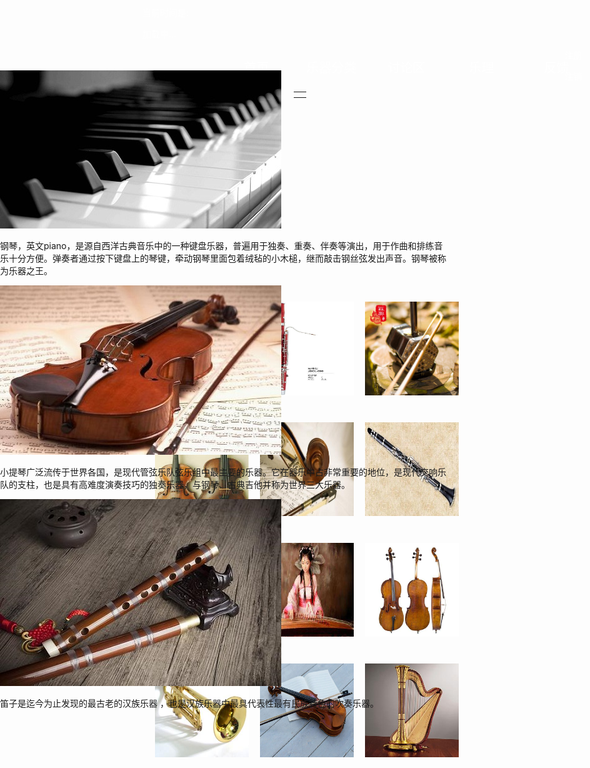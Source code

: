 <!doctype html>
<title>乐器网</title>
<meta name="viewport" content="width=device-width, initial-scale=1" charset = "utf-8">

<script type="text/javascript" src="js/jquery-1.4.1.min.js"></script>
<script type="text/javascript" src="js/jquery.featureCarousel.js"></script>  

<link  rel="stylesheet" href="css/featureCarousel.css"  charset="utf-8"> 



<style type = "text/css">
    *{
        margin: 0px;
        padding:0px;
        
    }
    
    #timeBox{
        color: #ffffff;
    }

    #user{
        color: #ffffff;
        position: absolute;
        right: 3%;
    } a{color: #ffffff; text-decoration: none;}

    #featureCarousel{
        position: absolute;
        background-color: #e7cba8;
        right: 25%;
        height: 0%;
    }

    .menu{
        padding-top: 0px;
        width:1000px;
        height:35px;
    }
    .menu ul{
        list-style: none;
        position: absolute;
        left: 34%;
    }
    .menu ul li{
        position:relative;
        width:120px;
        line-height: 35px;
        text-align:center;
        float:left;
    }
    .menu table{
        position:absolute;
        top:35px;
        left:0;
    }
    .menu ul li a{
        line-height:35px;
        display:block;
        text-align:center;
        color:rgb(255, 255, 255);
        font-size: 20px;
        text-decoration: none;
    }
    .menu ul li a:hover{
        color: rgb(78, 60, 60);
        background: url() no-repeat;
    }
    .menu ul li ul{
        width:120px;
        visibility: hidden;
        position: absolute;
        text-align: left;
        left:0px;
        top: 0px;
        background-color: #ffffff;
    }
    .menu ul li:hover ul{
        visibility: visible;
    }
    .menu ul li ul li ul{
        width:120px;
        visibility: hidden;
        position: absolute;
        text-align: left;
        left:121px;
        top: 0px;
        background-color: #ffffff;
    }
    .menu ul li ul li:hover ul {
        visibility: visible;
    }
    .menu ul li ul li{
        height:35px;
        line-height:35px;
        border-bottom: 1px solid;
        font-size: 14px;
    }
    .menu ul li ul li a{
        display: block;
        color: #666;
    }
    .menu ul li ul li a:hover{
        background:#e7cba8;
    }
    body{
        background-image: url(material/4.jpg);
    }
    .instrument{
        display:flex;
        flex-wrap:wrap;
        padding-top: 350px;
    }
    .row{
        flex-basis:100%;
        display:flex;
        justify-content: center;
    }
    .image{
        margin: 20px;
        height: 150px;
        width: 150px;
    }

    </style>


<body onload="checkCookie()"></body>

<div id="timeBox">
<p>当前时间是:</p>
<p id="time">加载中...</p>
</div>


<div id="user" onload="checkCookie()">
    <a href="#"  id="register" onclick="createCookie()">注册</a><br><p id="userID"></p>
    <a href="#" onclick="deleteCookie()">注销</a>
</div>

<div class = "top">
    <div class = "menu">
        <ul>
            <li><a href = "index.html">首页</a></li>
            <li><a href = "">乐器分类
                <table><tr><td><ul>
                    <li><a href = "">钢琴风琴</a></li>
                    <li><a href = "">交响管弦</a></li>
                    <li><a href = "">民族乐器</a></li>
                    <li><a href = "">打击鼓组</a></li>
                </ul></td></tr></table>
            </a></li>
            <li><a href = "">讨论区</a></li>
            <li><a href = "">乐理</a></li>
            <li><a href = "feedback/feedback.html">反馈</a></li>
        </ul>
    </div>
</div>

<div id="featureCarousel" class="featureCarousel">
    <div class="feature">
        <img alt="Image Caption" src="images/sample1.jpg">
        <div>
            <p>
                钢琴，英文piano，是源自西洋古典音乐中的一种键盘乐器，普遍用于独奏、重奏、伴奏等演出，用于作曲和排练音乐十分方便。弹奏者通过按下键盘上的琴键，牵动钢琴里面包着绒毡的小木槌，继而敲击钢丝弦发出声音。钢琴被称为乐器之王。
            </p>
        </div>
    </div>
    <div class="feature">
        <img alt="Image Caption" src="images/sample2.jpg">
        <div>
            <p>
                小提琴广泛流传于世界各国，是现代管弦乐队弦乐组中最主要的乐器。它在器乐中占非常重要的地位，是现代交响乐队的支柱，也是具有高难度演奏技巧的独奏乐器，与钢琴、古典吉他并称为世界三大乐器。
            </p>
        </div>
    </div>
    <div class="feature">
        <img alt="Image Caption" src="images/sample3.jpg">
        <div>
            <p>
                笛子是迄今为止发现的最古老的汉族乐器 ，也是汉族乐器中最具代表性最有民族特色的吹奏乐器。
            </p>
        </div>
    </div>
   </div>

   <script type="text/javascript">
    $("#featureCarousel").featureCarousel({
    });
</script>      

<script>
    var v = setInterval(function(){timeUpdate()},1000);
    function timeUpdate(){
        var d = new Date();
        var t = d.toLocaleTimeString();
        document.getElementById("time").innerHTML=t;
    }

    function setCookie(cname,cvalue,exdays){
    var d = new Date();
    d.setTime(d.getTime()+(exdays*24*60*60*1000));
    var expires = "expires="+d.toGMTString();
    document.cookie = cname+"="+cvalue+"; "+expires;
}
    function getCookie(cname){
    var name = cname + "=";
    var ca = document.cookie.split(';');
    for(var i=0; i<ca.length; i++) {
        var c = ca[i].trim();
        if (c.indexOf(name)==0) { return c.substring(name.length,c.length); }
    }
    return "";
}

    function checkCookie(){
    var user=getCookie("username");
    if (user!=""){
        alert("欢迎用户 " + user );
        document.getElementById("userID").innerHTML="用户名: " +user;
        document.getElementById("register").remove();
    }
}
    function createCookie(){
        if (user!="" && user!=null){
            user = prompt("请输入你的ID:","");
            setCookie("username",user,30);
            alert("注册成功");
            location.reload(); 
    }
}
    function deleteCookie(){
        if (user!="" && user!=null){
            setCookie("username",user,-30);
            alert("注销成功!");
            location.reload(); 
    }
    }


</script>

<div class = "instrument">
    <div class = "row">
        <a href = "piano/piano.html"><img src="material/instrument/钢琴.png" alt = "加载失败" class = "image"></a>
        <a href = ""><img src="material/instrument/巴松.png" alt = "加载失败" class = "image"></a>
        <a href = ""><img src="material/instrument/二胡.png" alt = "加载失败" class = "image"></a>
    </div>
    <div class = "row">
        <a href = ""><img src="material/instrument/中提琴.png" alt = "加载失败" class = "image"></a>
        <a href = ""><img src="material/instrument/低音提琴.png" alt = "加载失败" class = "image"></a>
        <a href = ""><img src="material/instrument/单簧管.png " alt = "加载失败" class = "image"></a>
    </div>
    <div class = "row">
        <a href = ""><img src="material/instrument/双簧管.png" alt = "加载失败" class = "image"></a>
        <a href=""><img src="material/instrument/古筝.png" alt = "加载失败" class = "image"></a>
        <a href=""><img src="material/instrument/大提琴.png" alt = "加载失败" class = "image"></a>
    </div>
    <div class = "row">
        <a href = ""><img src="material/instrument/小号.png" alt = "加载失败" class = "image"></a>
        <a href=""><img src="material/instrument/小提琴.png" alt = "加载失败" class = "image"></a>
        <a href=""><img src="material/instrument/竖琴.png" alt = "加载失败" class = "image"></a>
    </div>
</div>
